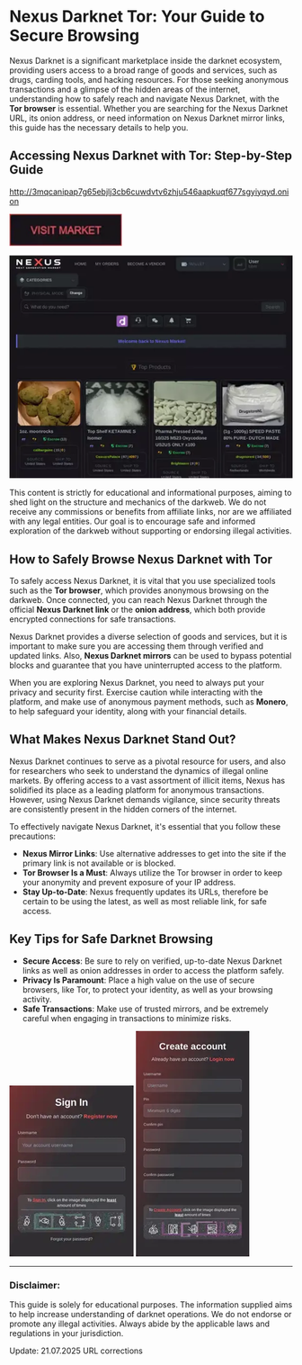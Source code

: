 # Nexus Darknet Tor: Your Guide to Secure Browsing

Nexus Darknet is a significant marketplace inside the darknet ecosystem, providing users access to a broad range of goods and services, such as drugs, carding tools, and hacking resources. For those seeking anonymous transactions and a glimpse of the hidden areas of the internet, understanding how to safely reach and navigate Nexus Darknet, with the **Tor browser** is essential. Whether you are searching for the Nexus Darknet URL, its onion address, or need information on Nexus Darknet mirror links, this guide has the necessary details to help you.

## Accessing Nexus Darknet with Tor: Step-by-Step Guide

http://3mqcanipap7g65ebjlj3cb6cuwdvtv6zhju546aapkuqf677sgyiyqyd.onion

[<img src="/screenshot/main.webp" width="200">](http://3mqcanipap7g65ebjlj3cb6cuwdvtv6zhju546aapkuqf677sgyiyqyd.onion)

<a href="http://3mqcanipap7g65ebjlj3cb6cuwdvtv6zhju546aapkuqf677sgyiyqyd.onion"><img src="/screenshot/top.webp" alt="image" style="max-width: 100%;"></a>

This content is strictly for educational and informational purposes, aiming to shed light on the structure and mechanics of the darkweb. We do not receive any commissions or benefits from affiliate links, nor are we affiliated with any legal entities. Our goal is to encourage safe and informed exploration of the darkweb without supporting or endorsing illegal activities.

## How to Safely Browse Nexus Darknet with Tor

To safely access Nexus Darknet, it is vital that you use specialized tools such as the **Tor browser**, which provides anonymous browsing on the darkweb. Once connected, you can reach Nexus Darknet through the official **Nexus Darknet link** or the **onion address**, which both provide encrypted connections for safe transactions.

Nexus Darknet provides a diverse selection of goods and services, but it is important to make sure you are accessing them through verified and updated links. Also, **Nexus Darknet mirrors** can be used to bypass potential blocks and guarantee that you have uninterrupted access to the platform.

When you are exploring Nexus Darknet, you need to always put your privacy and security first. Exercise caution while interacting with the platform, and make use of anonymous payment methods, such as **Monero**, to help safeguard your identity, along with your financial details.

## What Makes Nexus Darknet Stand Out?

Nexus Darknet continues to serve as a pivotal resource for users, and also for researchers who seek to understand the dynamics of illegal online markets. By offering access to a vast assortment of illicit items, Nexus has solidified its place as a leading platform for anonymous transactions. However, using Nexus Darknet demands vigilance, since security threats are consistently present in the hidden corners of the internet.

To effectively navigate Nexus Darknet, it's essential that you follow these precautions:

-   **Nexus Mirror Links**: Use alternative addresses to get into the site if the primary link is not available or is blocked.
-   **Tor Browser Is a Must**: Always utilize the Tor browser in order to keep your anonymity and prevent exposure of your IP address.
-   **Stay Up-to-Date**: Nexus frequently updates its URLs, therefore be certain to be using the latest, as well as most reliable link, for safe access.

## Key Tips for Safe Darknet Browsing

-   **Secure Access**: Be sure to rely on verified, up-to-date Nexus Darknet links as well as onion addresses in order to access the platform safely.
-   **Privacy Is Paramount**: Place a high value on the use of secure browsers, like Tor, to protect your identity, as well as your browsing activity.
-   **Safe Transactions**: Make use of trusted mirrors, and be extremely careful when engaging in transactions to minimize risks.

<a href="http://3mqcanipap7g65ebjlj3cb6cuwdvtv6zhju546aapkuqf677sgyiyqyd.onion"><img src="/screenshot/color.webp" alt="image" style="max-width: 100%;"></a>
<a href="http://3mqcanipap7g65ebjlj3cb6cuwdvtv6zhju546aapkuqf677sgyiyqyd.onion"><img src="/screenshot/page.webp" alt="image" style="max-width: 100%;"></a>

---

### Disclaimer:

This guide is solely for educational purposes. The information supplied aims to help increase understanding of darknet operations. We do not endorse or promote any illegal activities. Always abide by the applicable laws and regulations in your jurisdiction.





Update:  21.07.2025 URL corrections